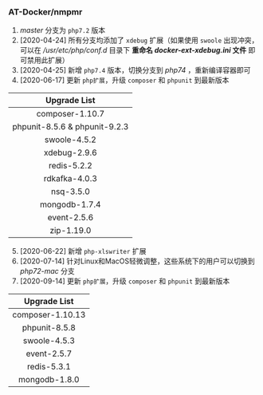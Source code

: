 ### AT-Docker/nmpmr

1. *master* 分支为 `php7.2` 版本
2. [2020-04-24] 所有分支均添加了 `xdebug` 扩展（如果使用 `swoole` 出现冲突，可以在 */usr/etc/php/conf.d* 目录下 **重命名 *docker-ext-xdebug.ini* 文件** 即可禁用此扩展）
3. [2020-04-25] 新增 `php7.4` 版本，切换分支到 *php74* ，重新编译容器即可
4. [2020-06-17] 更新 `php扩展`，升级 `composer` 和 `phpunit` 到最新版本

|         Upgrade List          |
| :---------------------------: |
|        composer-1.10.7        |
| phpunit-8.5.6 & phpunit-9.2.3 |
|         swoole-4.5.2          |
|         xdebug-2.9.6          |
|          redis-5.2.2          |
|         rdkafka-4.0.3         |
|           nsq-3.5.0           |
|         mongodb-1.7.4         |
|          event-2.5.6          |
|          zip-1.19.0           |

5. [2020-06-22] 新增 `php-xlswriter` 扩展
6. [2020-07-14] 针对Linux和MacOS轻微调整，这些系统下的用户可以切换到 *php72-mac* 分支
7. [2020-09-14] 更新 `php扩展`，升级 `composer` 和 `phpunit` 到最新版本

|   Upgrade List   |
| :--------------: |
| composer-1.10.13 |
|  phpunit-8.5.8   |
|   swoole-4.5.3   |
|   event-2.5.7    |
|   redis-5.3.1    |
|  mongodb-1.8.0   |